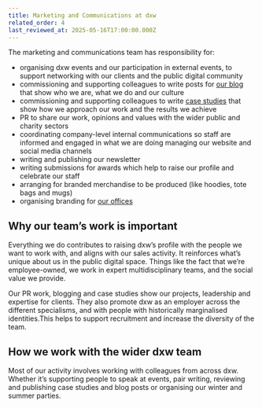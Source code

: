 ```yaml
---
title: Marketing and Communications at dxw
related_order: 4
last_reviewed_at: 2025-05-16T17:00:00.000Z
---
```


The marketing and communications team has responsibility for:

* organising dxw events and our participation in external events, to support networking with our clients and the public digital community
* commissioning and supporting colleagues to write posts for [our blog](https://www.dxw.com/blog/) that show who we are, what we do and our culture
* commissioning and supporting colleagues to write [case studies](https://www.dxw.com/case-studies/) that show how we approach our work and the results we achieve
* PR to share our work, opinions and values with the wider public and charity sectors
* coordinating company-level internal communications so staff are informed and engaged in what we are doing
managing our website and social media channels
* writing and publishing our newsletter
* writing submissions for awards which help to raise our profile and celebrate our staff
* arranging for branded merchandise to be produced (like hoodies, tote bags and mugs)
* organising branding for [our offices](/staff-handbook/our-offices/)

## Why our team’s work is important

Everything we do contributes to raising dxw’s profile with the people we want to work with, and aligns with our sales activity. It reinforces what’s unique about us in the public digital space. Things like the fact that we’re employee-owned, we work in expert multidisciplinary teams, and the social value we provide.

Our PR work, blogging and case studies show our projects, leadership and expertise for clients. They also promote dxw as an employer across the different specialisms, and with people with historically marginalised identities.This helps to support recruitment and increase the diversity of the team.

## How we work with the wider dxw team

Most of our activity involves working with colleagues from across dxw. Whether it’s supporting people to speak at events, pair writing, reviewing and publishing case studies and blog posts or organising our winter and summer parties.
